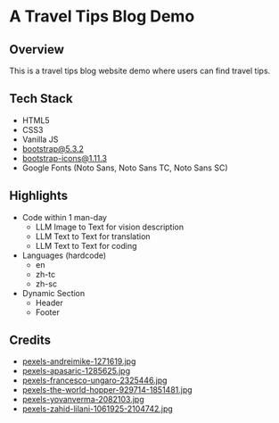 # A Travel Tips Blog Demo

## Overview

This is a travel tips blog website demo where users can find travel tips.

## Tech Stack

* HTML5
* CSS3
* Vanilla JS
* bootstrap@5.3.2
* bootstrap-icons@1.11.3
* Google Fonts (Noto Sans, Noto Sans TC, Noto Sans SC)

## Highlights

* Code within 1 man-day
  * LLM Image to Text for vision description
  * LLM Text to Text for translation
  * LLM Text to Text for coding
* Languages (hardcode)
  * en
  * zh-tc
  * zh-sc
* Dynamic Section
  * Header
  * Footer

## Credits

* [pexels-andreimike-1271619.jpg](https://www.pexels.com/@andreimike/)
* [pexels-apasaric-1285625.jpg](https://www.pexels.com/@apasaric/)
* [pexels-francesco-ungaro-2325446.jpg](https://www.pexels.com/@francesco-ungaro/)
* [pexels-the-world-hopper-929714-1851481.jpg](https://www.pexels.com/@the-world-hopper-929714/)
* [pexels-yovanverma-2082103.jpg](https://www.pexels.com/@yovanverma/)
* [pexels-zahid-lilani-1061925-2104742.jpg](https://www.pexels.com/@zahid-lilani-1061925/)
